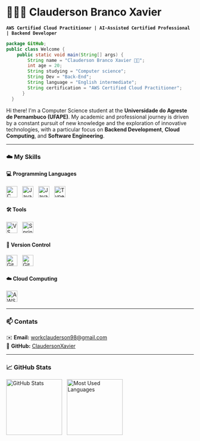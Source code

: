 # 👨🏻‍💻 Clauderson Branco Xavier  

**`AWS Certified Cloud Practitioner | AI-Assisted Certified Professional | Backend Developer`**  

```java
package GitHub;
public class Welcome {
    public static void main(String[] args) {
        String name = "Clauderson Branco Xavier 👨‍💻";
        int age = 20;
        String studying = "Computer science";
        String Dev = "Back-End";
        String language = "English intermediate";
        String certification = "AWS Certified Cloud Practitioner"; 
      }
  }

```

Hi there! I'm a Computer Science student at the **Universidade do Agreste de Pernambuco (UFAPE)**. My academic and professional journey is driven by a constant pursuit of new knowledge and the exploration of innovative technologies, with a particular focus on **Backend Development**, **Cloud Computing**, and **Software Engineering**.  

---

### ☁️ My Skills  

#### 💻 Programming Languages  
<img align="left" alt="C" title="C" width="30px" style="padding-right: 10px;" src="https://cdn.jsdelivr.net/gh/devicons/devicon/icons/c/c-original.svg" />
<img align="left" alt="Java" title="Java" width="30px" style="padding-right: 10px;" src="https://cdn.jsdelivr.net/gh/devicons/devicon/icons/java/java-original.svg" />
<img align="left" alt="JavaScript" title="JavaScript" width="30px" style="padding-right: 10px;" src="https://cdn.jsdelivr.net/gh/devicons/devicon/icons/javascript/javascript-original.svg" />
<img align="left" alt="Typescript" title="Typescript" width="30px" style="padding-right: 10px;" src="https://cdn.jsdelivr.net/gh/devicons/devicon@latest/icons/typescript/typescript-original.svg" />          

<br/><br/>

#### 🛠️ Tools  
<img align="left" alt="VS Code" title="VS Code" width="30px" style="padding-right: 10px;" src="https://cdn.jsdelivr.net/gh/devicons/devicon/icons/vscode/vscode-original.svg" />
<img align="left" alt="Spring Boot" title="Spring Boot" width="30px" style="padding-right: 10px;" src="https://cdn.jsdelivr.net/gh/devicons/devicon/icons/spring/spring-original.svg" />

<br/><br/>

#### 🔗 Version Control  
<img align="left" alt="Git" title="Git" width="30px" style="padding-right: 10px;" src="https://cdn.jsdelivr.net/gh/devicons/devicon/icons/git/git-original.svg" />
<img align="left" alt="GitHub" title="GitHub" width="30px" style="padding-right: 10px;" src="https://cdn.jsdelivr.net/gh/devicons/devicon/icons/github/github-original.svg" />

<br/><br/>

#### ☁️ Cloud Computing  
<img align="left" alt="AWS" title="AWS" width="30px" style="padding-right: 10px;" src="https://cdn.jsdelivr.net/gh/devicons/devicon@latest/icons/amazonwebservices/amazonwebservices-original-wordmark.svg" /> 

<br/><br/>

---

### 📫 Contats

✉️ **Email:** [workclauderson98@gmail.com](mailto:workclauderson98@gmail.com)  
👾 **GitHub:** [ClaudersonXavier](https://github.com/ClaudersonXavier)  

---

### 📈 GitHub Stats  

<p>
  <img align="left" alt="GitHub Stats" height="150" style="padding-right: 10px;" src="https://github-readme-stats.vercel.app/api?username=ClaudersonXavier&show_icons=true&theme=tokyonight&include_all_commits=true&locale=en" />
  <img align="left" alt="Most Used Languages" height="150" src="https://github-readme-stats.vercel.app/api/top-langs/?username=ClaudersonXavier&theme=tokyonight&layout=compact&custom_title=Technologies&langs_count=9" />
</p>
